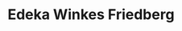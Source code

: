 ---
title: "Edeka Winkes Friedberg"
url: /friedberg-hessen/edeka-winkes-friedberg/
shop: Supermarkt
---